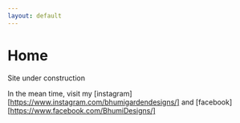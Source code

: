 ```yaml
---
layout: default
---
```


# Home

Site under construction



In the mean time, visit my [instagram][https://www.instagram.com/bhumigardendesigns/] and [facebook][https://www.facebook.com/BhumiDesigns/]
